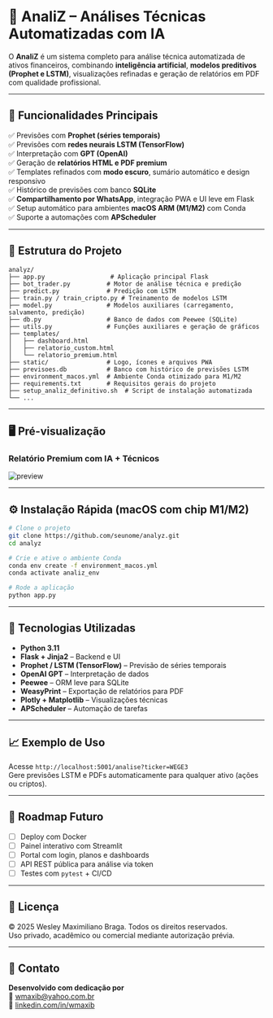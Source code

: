 # 🧠 AnaliZ – Análises Técnicas Automatizadas com IA

O **AnaliZ** é um sistema completo para análise técnica automatizada de ativos financeiros, combinando **inteligência artificial**, **modelos preditivos (Prophet e LSTM)**, visualizações refinadas e geração de relatórios em PDF com qualidade profissional.

---

## 🚀 Funcionalidades Principais

✅ Previsões com **Prophet (séries temporais)**  
✅ Previsões com **redes neurais LSTM (TensorFlow)**  
✅ Interpretação com **GPT (OpenAI)**  
✅ Geração de **relatórios HTML e PDF premium**  
✅ Templates refinados com **modo escuro**, sumário automático e design responsivo  
✅ Histórico de previsões com banco **SQLite**  
✅ **Compartilhamento por WhatsApp**, integração PWA e UI leve em Flask  
✅ Setup automático para ambientes **macOS ARM (M1/M2)** com Conda  
✅ Suporte a automações com **APScheduler**

---

## 📁 Estrutura do Projeto

```
analyz/
├── app.py                  # Aplicação principal Flask
├── bot_trader.py          # Motor de análise técnica e predição
├── predict.py             # Predição com LSTM
├── train.py / train_cripto.py # Treinamento de modelos LSTM
├── model.py               # Modelos auxiliares (carregamento, salvamento, predição)
├── db.py                  # Banco de dados com Peewee (SQLite)
├── utils.py               # Funções auxiliares e geração de gráficos
├── templates/
│   ├── dashboard.html
│   ├── relatorio_custom.html
│   └── relatorio_premium.html
├── static/                # Logo, ícones e arquivos PWA
├── previsoes.db           # Banco com histórico de previsões LSTM
├── environment_macos.yml  # Ambiente Conda otimizado para M1/M2
├── requirements.txt       # Requisitos gerais do projeto
├── setup_analiz_definitivo.sh  # Script de instalação automatizada
└── ...
```

---

## 🖥️ Pré-visualização

### Relatório Premium com IA + Técnicos

![preview](https://user-images.githubusercontent.com/0000000/analyz_preview.png)

---

## ⚙️ Instalação Rápida (macOS com chip M1/M2)

```bash
# Clone o projeto
git clone https://github.com/seunome/analyz.git
cd analyz

# Crie e ative o ambiente Conda
conda env create -f environment_macos.yml
conda activate analiz_env

# Rode a aplicação
python app.py
```

---

## 📡 Tecnologias Utilizadas

- **Python 3.11**
- **Flask + Jinja2** – Backend e UI
- **Prophet / LSTM (TensorFlow)** – Previsão de séries temporais
- **OpenAI GPT** – Interpretação de dados
- **Peewee** – ORM leve para SQLite
- **WeasyPrint** – Exportação de relatórios para PDF
- **Plotly + Matplotlib** – Visualizações técnicas
- **APScheduler** – Automação de tarefas

---

## 📈 Exemplo de Uso

Acesse `http://localhost:5001/analise?ticker=WEGE3`  
Gere previsões LSTM e PDFs automaticamente para qualquer ativo (ações ou criptos).

---

## 📌 Roadmap Futuro

- [ ] Deploy com Docker
- [ ] Painel interativo com Streamlit
- [ ] Portal com login, planos e dashboards
- [ ] API REST pública para análise via token
- [ ] Testes com `pytest` + CI/CD

---

## 📄 Licença

© 2025 Wesley Maximiliano Braga. Todos os direitos reservados.  
Uso privado, acadêmico ou comercial mediante autorização prévia.

---

## 🤝 Contato

**Desenvolvido com dedicação por**  
📧 [wmaxib@yahoo.com.br](mailto:wmaxib@yahoo.com.br)  
🔗 [linkedin.com/in/wmaxib](https://linkedin.com/in/wmaxib)